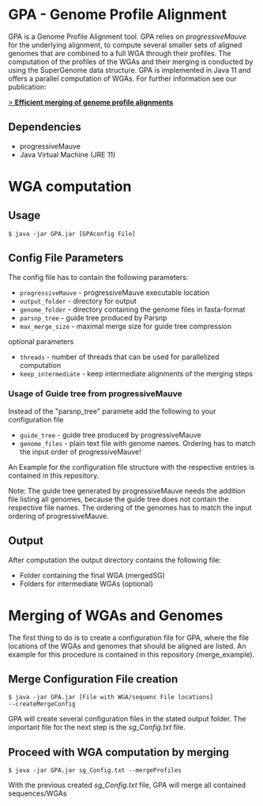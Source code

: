 # GPA - Genome Profile Alignment

GPA is a Genome Profile Alignment tool. GPA relies on *progressiveMauve* for the underlying alignment, to compute several smaller sets of aligned genomes that are combined to a full WGA through their profiles. The computation of the profiles of the WGAs and their merging is conducted by using the SuperGenome data structure. GPA is implemented in Java 11 and offers a parallel computation of WGAs. For further information see our publication:


[> **Efficient merging of genome profile alignments** ](https://academic.oup.com/bioinformatics/article/35/14/i71/5529231)


## Dependencies

* progressiveMauve
* Java Virtual Machine (JRE 11)

# WGA computation

## Usage

<code>$ java -jar GPA.jar [GPAconfig File]</code>


## Config File Parameters

The config file has to contain the following parameters:

* <code>progressiveMauve</code> - progressiveMauve executable location
* <code>output_folder</code> - directory for output 
* <code>genome_folder</code> - directory containing the genome files in fasta-format
* <code>parsnp_tree</code> - guide tree produced by Parsnp
* <code>max_merge_size</code> - maximal merge size for guide tree compression 

optional parameters

* <code>threads</code> - number of threads that can be used for parallelized computation
* <code>keep_intermediate</code> - keep intermediate alignments of the merging steps


### Usage of Guide tree from progressiveMauve

Instead of the "parsnp_tree" paramete add the following to your configuration file
* <code>guide_tree</code> - guide tree produced by progressiveMauve
* <code>genome_files</code> - plain text file with genome names. Ordering has to match the input order of progressiveMauve!

An Example for the configuration file structure with the respective entries is contained in this repository.

Note: The guide tree generated by progressiveMauve needs the addition file listing all genomes, because the guide tree does not contain the respective file names. The ordering of the genomes has to match the input ordering of progressiveMauve.


## Output

After computation the output directory contains the following file:

* Folder containing the final WGA (mergedSG)
* Folders for intermediate WGAs (optional)

# Merging of WGAs and Genomes

The first thing to do is to create a configuration file for GPA, where the file locations of the WGAs and genomes that should be aligned are listed. An example for this procedure is contained in this repository (merge_example).

## Merge Configuration File creation

<code>$ java -jar GPA.jar [File with WGA/sequenc File locations] --createMergeConfig</code>

GPA will create several configuration files in the stated output folder. The important file for the next step is the *sg_Config.txt* file.

## Proceed with WGA computation by merging

<code>$ java -jar GPA.jar sg_Config.txt --mergeProfiles</code>

With the previous created *sg_Config.txt* file, GPA will merge all contained sequences/WGAs